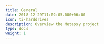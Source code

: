 ```yaml
---
title: General
date: 2018-12-29T11:02:05.000+06:00
icon: ti-harddrives
description: Overview the Metapsy project
type: docs
weight: 1
---
```

